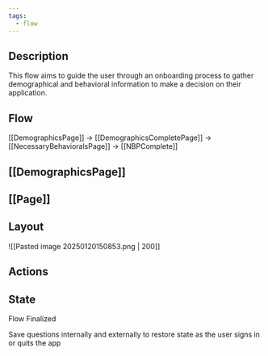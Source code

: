 ```yaml
---
tags:
  - flow
---
```

## Description

This flow aims to guide the user through an onboarding process to gather demographical and behavioral information to make a decision on their application.

## Flow

[[DemographicsPage]] -> [[DemographicsCompletePage]] -> [[NecessaryBehavioralsPage]] -> [[NBPComplete]]
## [[DemographicsPage]]

## [[Page]]
## Layout

![[Pasted image 20250120150853.png | 200]]

## Actions


## State

Flow Finalized

Save questions internally and externally to restore state as the user signs in or quits the app